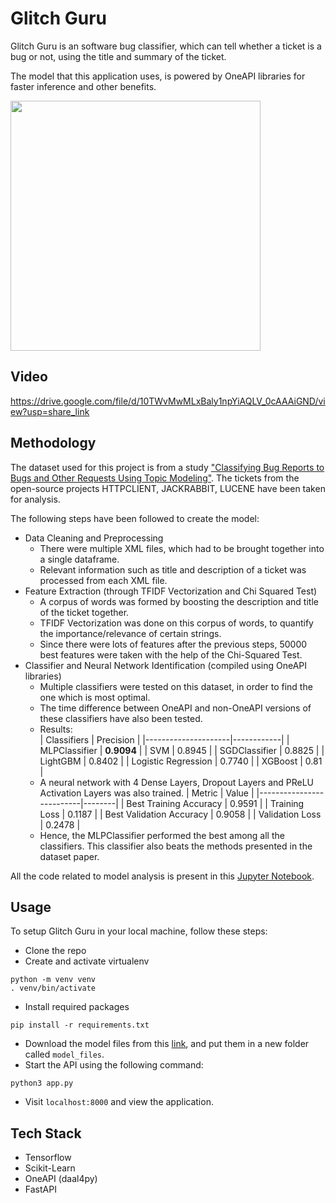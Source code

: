 # Glitch Guru

Glitch Guru is an software bug classifier, which can tell whether a ticket is a bug or not, using the title and summary of the ticket.

The model that this application uses, is powered by OneAPI libraries for faster inference and other benefits.

<img src="https://user-images.githubusercontent.com/25586296/227501224-59e10c2c-80fa-44bc-af0d-6184514588e8.png" height=400/>

## Video

https://drive.google.com/file/d/10TWvMwMLxBaly1npYiAQLV_0cAAAiGND/view?usp=share_link

## Methodology
The dataset used for this project is from a study ["Classifying Bug Reports to Bugs and Other Requests Using Topic Modeling"](https://github.com/hideakihata/BugReportClassificationDataset/tree/master). The tickets from the open-source projects HTTPCLIENT, JACKRABBIT, LUCENE have been taken for analysis.

The following steps have been followed to create the model:
- Data Cleaning and Preprocessing
    - There were multiple XML files, which had to be brought together into a single dataframe.
    - Relevant information such as title and description of a ticket was processed from each XML file.
- Feature Extraction (through TFIDF Vectorization and Chi Squared Test)
    - A corpus of words was formed by boosting the description and title of the ticket together.
    - TFIDF Vectorization was done on this corpus of words, to quantify the importance/relevance of certain strings.
    - Since there were lots of features after the previous steps, 50000 best features were taken with the help of the Chi-Squared Test.
- Classifier and Neural Network Identification (compiled using OneAPI libraries)
    - Multiple classifiers were tested on this dataset, in order to find the one which is most optimal.
    - The time difference between OneAPI and non-OneAPI versions of these classifiers have also been tested.
    - Results:        
        | Classifiers         | Precision  |
        |---------------------|------------|
        | MLPClassifier       | **0.9094** |
        | SVM                 | 0.8945     |
        | SGDClassifier       | 0.8825     |
        | LightGBM            | 0.8402     |
        | Logistic Regression | 0.7740     |
        | XGBoost             | 0.81       |
    - A neural network with 4 Dense Layers, Dropout Layers and PReLU Activation Layers was also trained.
        | Metric                   | Value  |
        |--------------------------|--------|
        | Best Training Accuracy   | 0.9591 |
        | Training Loss            | 0.1187 |
        | Best Validation Accuracy | 0.9058 |
        | Validation Loss          | 0.2478 |
    - Hence, the MLPClassifier performed the best among all the classifiers. This classifier also beats the methods presented in the dataset paper.

All the code related to model analysis is present in this [Jupyter Notebook](./FinalBugClassification.ipynb).

## Usage

To setup Glitch Guru in your local machine, follow these steps:
- Clone the repo
- Create and activate virtualenv
```
python -m venv venv
. venv/bin/activate
```
- Install required packages
```
pip install -r requirements.txt
```
- Download the model files from this [link](https://drive.google.com/drive/folders/1wVfaybluH66AGRphDewZdW-YwE784O9l?usp=share_link), and put them in a new folder called `model_files`.
- Start the API using the following command:
```
python3 app.py
```
- Visit `localhost:8000` and view the application.

## Tech Stack
- Tensorflow
- Scikit-Learn
- OneAPI (daal4py)
- FastAPI

